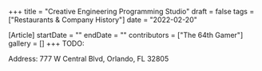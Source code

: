 +++
title = "Creative Engineering Programming Studio"
draft = false
tags = ["Restaurants & Company History"]
date = "2022-02-20"

[Article]
startDate = ""
endDate = ""
contributors = ["The 64th Gamer"]
gallery = []
+++
TODO:

Address: 777 W Central Blvd, Orlando, FL 32805